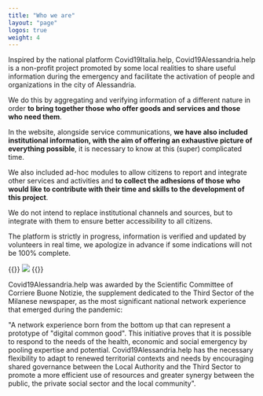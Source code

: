 ```yaml
---
title: "Who we are"
layout: "page"
logos: true
weight: 4
---
```


Inspired by the national platform Covid19Italia.help, Covid19Alessandria.help is a non-profit project promoted by some local realities to share useful information during the emergency and facilitate the activation of people and organizations in the city of Alessandria.

We do this by aggregating and verifying information of a different nature in order **to bring together those who offer goods and services and those who need them**.

In the website, alongside service communications, **we have also included institutional information, with the aim of offering an exhaustive picture of everything possible**, it is necessary to know at this (super) complicated time. 

We also included ad-hoc modules to allow citizens to report and integrate other services and activities and **to collect the adhesions of those who would like to contribute with their time and skills to the development of this project**.

We do not intend to replace institutional channels and sources, but to integrate with them to ensure better accessibility to all citizens.

The platform is strictly in progress, information is verified and updated by volunteers in real time, we apologize in advance if some indications will not be 100% complete.


{{<rawhtml>}}
<img src="/images/foto/gruppo Covid.jpg" class="img-fluid">
{{</rawhtml>}}

Covid19Alessandria.help was awarded by the Scientific Committee of Corriere Buone Notizie, the supplement dedicated to the Third Sector of the Milanese newspaper, as the most significant national network experience that emerged during the pandemic:

"A network experience born from the bottom up that can represent a prototype of \"digital common good\". This initiative proves that it is possible to respond to the needs of the health, economic and social emergency by pooling expertise and potential. Covid19Alessandria.help has the necessary flexibility to adapt to renewed territorial contexts and needs by encouraging shared governance between the Local Authority and the Third Sector to promote a more efficient use of resources and greater synergy between the public, the private social sector and the local community".

